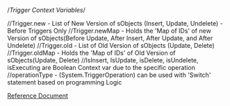 /*Trigger Context Variables*/

//Trigger.new - List of New Version of sObjects (Insert, Update, Undelete) - Before Triggers Only
//Trigger.newMap - Holds the 'Map of IDs' of new Version of sObjects(Before Update, After Insert, After Update, and After Undelete)
//Trigger.old - List of Old Version of sObjects (Update, Delete)
//Trigger.oldMap - Holds the 'Map of IDs' of Old Version of sObjects(Update, Delete)
//IsInsert, IsUpdate, isDelete, isUndelete, isExecuting are Boolean Context var due to the specific operation
//operationType - (System.TriggerOperation) can be used with 'Switch' statement based on programming Logic

[Reference Document
](https://developer.salesforce.com/docs/atlas.en-us.apexcode.meta/apexcode/apex_triggers_context_variables.htm)
